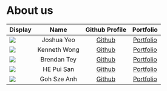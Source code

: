 # About us

Display | Name | Github Profile | Portfolio 
--------|:----:|:--------------:|:---------:
![](https://via.placeholder.com/100.png?text=Photo) | Joshua Yeo | [Github](https://github.com/Ekko-Technology) | [Portfolio](docs/team/Joshua.md)
![](https://via.placeholder.com/100.png?text=Photo) | Kenneth Wong | [Github](https://github.com/Kurokishi592/) | [Portfolio](docs/team/kennethwong.md)
![](https://avatars.githubusercontent.com/u/156147964?v=4) | Brendan Tey | [Github](https://github.com/BTslayer761) | [Portfolio](docs/team/btslayer761.md)
![](https://via.placeholder.com/100.png?text=Photo) | HE Pui San | [Github](https://github.com/Kennahh/) | [Portfolio](docs/team/Kennahh.md)
![](https://avatars.githubusercontent.com/u/161400216?v=4) | Goh Sze Anh |   [Github](https://github.com/JeanPerrierIII)   | [Portfolio](jeanperrieriii)

